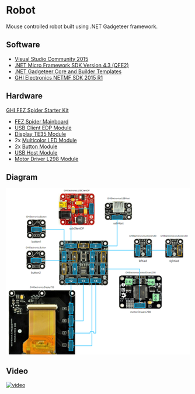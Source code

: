 # Robot
Mouse controlled robot built using .NET Gadgeteer framework.

## Software
* [Visual Studio Community 2015](https://www.visualstudio.com/)
* [.NET Micro Framework SDK Version 4.3 (QFE2)](http://netmf.codeplex.com/)
* [.NET Gadgeteer Core and Builder Templates](http://gadgeteer.codeplex.com/)
* [GHI Electronics NETMF SDK 2015 R1](https://www.ghielectronics.com/support/netmf/sdk/38/ghi-electronics-netmf-sdk-2015-r1)

## Hardware
[GHI FEZ Spider Starter Kit](https://www.ghielectronics.com/catalog/product/297)
* [FEZ Spider Mainboard](https://www.ghielectronics.com/catalog/product/269)
* [USB Client EDP Module](https://www.ghielectronics.com/catalog/product/525)
* [Display TE35 Module](https://www.ghielectronics.com/catalog/product/387)
* 2x [Multicolor LED Module](https://www.ghielectronics.com/catalog/product/272)
* 2x [Button Module](https://www.ghielectronics.com/catalog/product/274)
* [USB Host Module](https://www.ghielectronics.com/catalog/product/270)
* [Motor Driver L298 Module](https://www.ghielectronics.com/catalog/product/315)

## Diagram
![diagram](Diagram.png)

## Video
[![video](http://img.youtube.com/vi/_FqJgF8QnUo/0.jpg)](http://www.youtube.com/watch?v=_FqJgF8QnUo)

